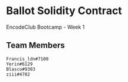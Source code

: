 # Ballot Solidity Contract
EncodeClub Bootcamp - Week 1

## Team Members
```
Francis_ldn#7100
Yerin#6129
Blasco#9303
ziii#4702
```


